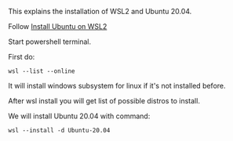 This explains the installation of WSL2 and Ubuntu 20.04.

Follow [Install Ubuntu on WSL2](https://documentation.ubuntu.com/wsl/stable/howto/install-ubuntu-wsl2/)

Start powershell terminal.

First do:

`wsl --list --online`

It will install windows subsystem for linux if it's not installed before.

After wsl install you will get list of possible distros to install.

We will install Ubuntu 20.04 with command:

`wsl --install -d Ubuntu-20.04`

